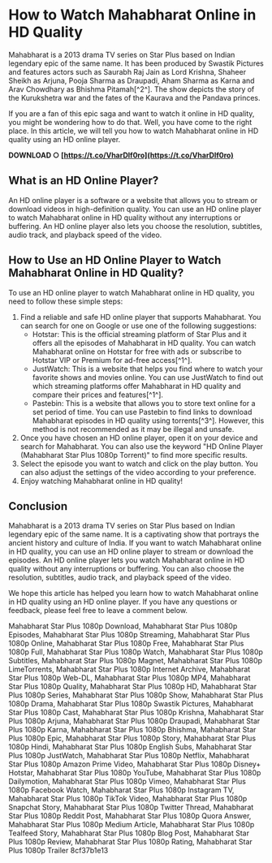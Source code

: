 # How to Watch Mahabharat Online in HD Quality
  
Mahabharat is a 2013 drama TV series on Star Plus based on Indian legendary epic of the same name. It has been produced by Swastik Pictures and features actors such as Saurabh Raj Jain as Lord Krishna, Shaheer Sheikh as Arjuna, Pooja Sharma as Draupadi, Aham Sharma as Karna and Arav Chowdhary as Bhishma Pitamah[^2^]. The show depicts the story of the Kurukshetra war and the fates of the Kaurava and the Pandava princes.
  
If you are a fan of this epic saga and want to watch it online in HD quality, you might be wondering how to do that. Well, you have come to the right place. In this article, we will tell you how to watch Mahabharat online in HD quality using an HD online player.
 
**DOWNLOAD ○ [https://t.co/VharDlf0ro](https://t.co/VharDlf0ro)**


  
## What is an HD Online Player?
  
An HD online player is a software or a website that allows you to stream or download videos in high-definition quality. You can use an HD online player to watch Mahabharat online in HD quality without any interruptions or buffering. An HD online player also lets you choose the resolution, subtitles, audio track, and playback speed of the video.
  
## How to Use an HD Online Player to Watch Mahabharat Online in HD Quality?
  
To use an HD online player to watch Mahabharat online in HD quality, you need to follow these simple steps:
  
1. Find a reliable and safe HD online player that supports Mahabharat. You can search for one on Google or use one of the following suggestions:
    - Hotstar: This is the official streaming platform of Star Plus and it offers all the episodes of Mahabharat in HD quality. You can watch Mahabharat online on Hotstar for free with ads or subscribe to Hotstar VIP or Premium for ad-free access[^1^].
    - JustWatch: This is a website that helps you find where to watch your favorite shows and movies online. You can use JustWatch to find out which streaming platforms offer Mahabharat in HD quality and compare their prices and features[^1^].
    - Pastebin: This is a website that allows you to store text online for a set period of time. You can use Pastebin to find links to download Mahabharat episodes in HD quality using torrents[^3^]. However, this method is not recommended as it may be illegal and unsafe.
2. Once you have chosen an HD online player, open it on your device and search for Mahabharat. You can also use the keyword "HD Online Player (Mahabharat Star Plus 1080p Torrent)" to find more specific results.
3. Select the episode you want to watch and click on the play button. You can also adjust the settings of the video according to your preference.
4. Enjoy watching Mahabharat online in HD quality!

## Conclusion
  
Mahabharat is a 2013 drama TV series on Star Plus based on Indian legendary epic of the same name. It is a captivating show that portrays the ancient history and culture of India. If you want to watch Mahabharat online in HD quality, you can use an HD online player to stream or download the episodes. An HD online player lets you watch Mahabharat online in HD quality without any interruptions or buffering. You can also choose the resolution, subtitles, audio track, and playback speed of the video.
  
We hope this article has helped you learn how to watch Mahabharat online in HD quality using an HD online player. If you have any questions or feedback, please feel free to leave a comment below.
 
Mahabharat Star Plus 1080p Download,  Mahabharat Star Plus 1080p Episodes,  Mahabharat Star Plus 1080p Streaming,  Mahabharat Star Plus 1080p Online,  Mahabharat Star Plus 1080p Free,  Mahabharat Star Plus 1080p Full,  Mahabharat Star Plus 1080p Watch,  Mahabharat Star Plus 1080p Subtitles,  Mahabharat Star Plus 1080p Magnet,  Mahabharat Star Plus 1080p LimeTorrents,  Mahabharat Star Plus 1080p Internet Archive,  Mahabharat Star Plus 1080p Web-DL,  Mahabharat Star Plus 1080p MP4,  Mahabharat Star Plus 1080p Quality,  Mahabharat Star Plus 1080p HD,  Mahabharat Star Plus 1080p Series,  Mahabharat Star Plus 1080p Show,  Mahabharat Star Plus 1080p Drama,  Mahabharat Star Plus 1080p Swastik Pictures,  Mahabharat Star Plus 1080p Cast,  Mahabharat Star Plus 1080p Krishna,  Mahabharat Star Plus 1080p Arjuna,  Mahabharat Star Plus 1080p Draupadi,  Mahabharat Star Plus 1080p Karna,  Mahabharat Star Plus 1080p Bhishma,  Mahabharat Star Plus 1080p Epic,  Mahabharat Star Plus 1080p Story,  Mahabharat Star Plus 1080p Hindi,  Mahabharat Star Plus 1080p English Subs,  Mahabharat Star Plus 1080p JustWatch,  Mahabharat Star Plus 1080p Netflix,  Mahabharat Star Plus 1080p Amazon Prime Video,  Mahabharat Star Plus 1080p Disney+ Hotstar,  Mahabharat Star Plus 1080p YouTube,  Mahabharat Star Plus 1080p Dailymotion,  Mahabharat Star Plus 1080p Vimeo,  Mahabharat Star Plus 1080p Facebook Watch,  Mahabharat Star Plus 1080p Instagram TV,  Mahabharat Star Plus 1080p TikTok Video,  Mahabharat Star Plus 1080p Snapchat Story,  Mahabharat Star Plus 1080p Twitter Thread,  Mahabharat Star Plus 1080p Reddit Post,  Mahabharat Star Plus 1080p Quora Answer,  Mahabharat Star Plus 1080p Medium Article,  Mahabharat Star Plus 1080p Tealfeed Story,  Mahabharat Star Plus 1080p Blog Post,  Mahabharat Star Plus 1080p Review,  Mahabharat Star Plus 1080p Rating,  Mahabharat Star Plus 1080p Trailer
 8cf37b1e13
 
